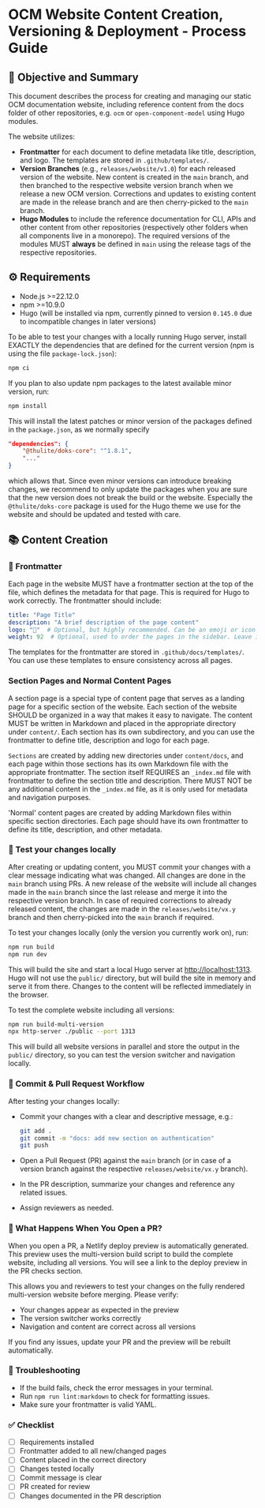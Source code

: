 # OCM Website Content Creation, Versioning & Deployment - Process Guide

## 🎯 Objective and Summary

This document describes the process for creating and managing our static OCM documentation website, including reference content from the docs folder of other repositories, e.g. `ocm` or `open-component-model` using Hugo modules.

The website utilizes:

- **Frontmatter** for each document to define metadata like title, description, and logo. The templates are stored in `.github/templates/`.
- **Version Branches** (e.g., `releases/website/v1.0`) for each released version of the website. New content is created in the `main` branch, and then branched to the respective website version branch when we release a new OCM version. Corrections and updates to existing content are made in the release branch and are then cherry-picked to the `main` branch.
- **Hugo Modules** to include the reference documentation for CLI, APIs and other content from other repositories (respectively other folders when all components live in a monorepo). The required versions of the modules MUST **always** be defined in `main` using the release tags of the respective repositories.

## ⚙️ Requirements

- Node.js >=22.12.0
- npm >=10.9.0
- Hugo (will be installed via npm, currently pinned to version `0.145.0` due to incompatible changes in later versions)

To be able to test your changes with a locally running Hugo server, install EXACTLY the dependencies that are defined for the current version (npm is using the file `package-lock.json`):

```sh
npm ci
```

If you plan to also update npm packages to the latest available minor version, run:

```sh
npm install
```

This will install the latest patches or minor version of the packages defined in the `package.json`, as we normally specify

```json
"dependencies": {
    "@thulite/doks-core": "^1.8.1",
    "..."
}
```

which allows that. Since even minor versions can introduce breaking changes, we recommend to only update the packages when you are sure that the new version does not break the build or the website. Especially the `@thulite/doks-core` package is used for the Hugo theme we use for the website and should be updated and tested with care.

## 📚 Content Creation

### 📝 Frontmatter

Each page in the website MUST have a frontmatter section at the top of the file, which defines the metadata for that page. This is required for Hugo to work correctly. The frontmatter should include:

```yaml
title: "Page Title"
description: "A brief description of the page content"
logo: "📄"  # Optional, but highly recommended. Can be an emoji or icon representing the page on its section page.
weight: 92  # Optional, used to order the pages in the sidebar. Leave it out for default ordering.
```

The templates for the frontmatter are stored in `.github/docs/templates/`. You can use these templates to ensure consistency across all pages.

### Section Pages and Normal Content Pages

A section page is a special type of content page that serves as a landing page for a specific section of the website. Each section of the website SHOULD be organized in a way that makes it easy to navigate. The content MUST be written in Markdown and placed in the appropriate directory under `content/`. Each section has its own subdirectory, and you can use the frontmatter to define title, description and logo for each page.

`Sections` are created by adding new directories under `content/docs`, and each page within those sections has its own Markdown file with the appropriate frontmatter. The section itself REQUIRES an `_index.md` file with frontmatter to define the section title and description. There MUST NOT be any additional content in the `_index.md` file, as it is only used for metadata and navigation purposes.

'Normal' content pages are created by adding Markdown files within specific section directories. Each page should have its own frontmatter to define its title, description, and other metadata.

### 🧪 Test your changes locally

After creating or updating content, you MUST commit your changes with a clear message indicating what was changed. All changes are done in the `main` branch using PRs. A new release of the website will include all changes made in the `main` branch since the last release and merge it into the respective version branch. In case of required corrections to already released content, the changes are made in the `releases/website/vx.y` branch and then cherry-picked into the `main` branch if required.

To test your changes locally (only the version you currently work on), run:

```sh
npm run build
npm run dev
```

This will build the site and start a local Hugo server at <http://localhost:1313>. Hugo will not use the `public/` directory, but will build the site in memory and serve it from there. Changes to the content will be reflected immediately in the browser.

To test the complete website including all versions:

```sh
npm run build-multi-version
npx http-server ./public --port 1313
```

This will build all website versions in parallel and store the output in the `public/` directory, so you can test the version switcher and navigation locally.

### 💾 Commit & Pull Request Workflow

After testing your changes locally:

- Commit your changes with a clear and descriptive message, e.g.:

  ```sh
  git add .
  git commit -m "docs: add new section on authentication"
  git push
  ```

- Open a Pull Request (PR) against the `main` branch (or in case of a version branch against the respective `releases/website/vx.y` branch).
- In the PR description, summarize your changes and reference any related issues.
- Assign reviewers as needed.

### 🚀 What Happens When You Open a PR?

When you open a PR, a Netlify deploy preview is automatically generated. This preview uses the multi-version build script to build the complete website, including all versions. You will see a link to the deploy preview in the PR checks section.

This allows you and reviewers to test your changes on the fully rendered multi-version website before merging. Please verify:

- Your changes appear as expected in the preview
- The version switcher works correctly
- Navigation and content are correct across all versions

If you find any issues, update your PR and the preview will be rebuilt automatically.

### 🚨 Troubleshooting

- If the build fails, check the error messages in your terminal.
- Run `npm run lint:markdown` to check for formatting issues.
- Make sure your frontmatter is valid YAML.

### ✅ Checklist

- [ ] Requirements installed
- [ ] Frontmatter added to all new/changed pages
- [ ] Content placed in the correct directory
- [ ] Changes tested locally
- [ ] Commit message is clear
- [ ] PR created for review
- [ ] Changes documented in the PR description
